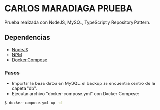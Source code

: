 # CARLOS MARADIAGA PRUEBA
Prueba realizada con NodeJS, MySQL, TypeScript y Repository Pattern. 

## Dependencias

- [NodeJS](https://docs.docker.com/get-started/08_using_compose/)
- [NPM](https://docs.docker.com/get-started/08_using_compose/)
- [Docker Compose](https://docs.docker.com/get-started/08_using_compose/)


### Pasos
- Importar la base datos en MySQL, el backup se encuentra dentro de la capeta "db".
- Ejecutar archivo "docker-compose.yml" con Docker Compose:
```sh
$ docker-compose.yml up -d
```


